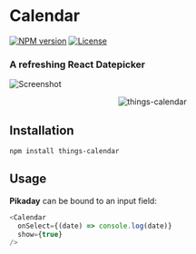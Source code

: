 Calendar
========

[![NPM version][npm-image]][npm-url]
[![License][license-image]][license-url]

### A refreshing React Datepicker

![Screenshot](https://raw.githubusercontent.com/JensDebergh/things-calendar/master/screenshot.jpg)

<p align="center">
  <img src="https://raw.githubusercontent.com/JensDebergh/things-calendar/master/screenshot.jpg" alt="things-calendar" />
</p>

## Installation

    npm install things-calendar
## Usage

**Pikaday** can be bound to an input field:

```javascript
<Calendar
  onSelect={(date) => console.log(date)}
  show={true}
/>
```

[npm-image]: https://img.shields.io/npm/v/things-calendar.svg?style=flat-square
[npm-url]: https://www.npmjs.com/package/things-calendar
[license-image]: https://img.shields.io/:license-mit-blue.svg?style=flat-square
[license-url]: LICENSE.md